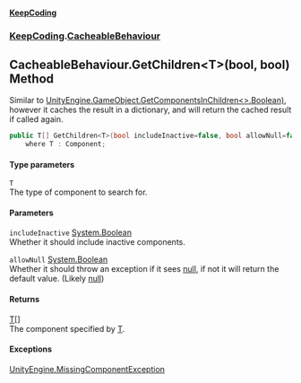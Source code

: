 #### [KeepCoding](index.md 'index')
### [KeepCoding](KeepCoding.md 'KeepCoding').[CacheableBehaviour](CacheableBehaviour.md 'KeepCoding.CacheableBehaviour')
## CacheableBehaviour.GetChildren&lt;T&gt;(bool, bool) Method
Similar to [UnityEngine.GameObject.GetComponentsInChildren&lt;&gt;.Boolean)](https://docs.microsoft.com/en-us/dotnet/api/UnityEngine.GameObject.GetComponentsInChildren--1#UnityEngine_GameObject_GetComponentsInChildren__1_System_Boolean_ 'UnityEngine.GameObject.GetComponentsInChildren``1(System.Boolean)'), however it caches the result in a dictionary, and will return the cached result if called again.  
```csharp
public T[] GetChildren<T>(bool includeInactive=false, bool allowNull=false)
    where T : Component;
```
#### Type parameters
<a name='KeepCoding_CacheableBehaviour_GetChildren_T_(bool_bool)_T'></a>
`T`  
The type of component to search for.
  
#### Parameters
<a name='KeepCoding_CacheableBehaviour_GetChildren_T_(bool_bool)_includeInactive'></a>
`includeInactive` [System.Boolean](https://docs.microsoft.com/en-us/dotnet/api/System.Boolean 'System.Boolean')  
Whether it should include inactive components.
  
<a name='KeepCoding_CacheableBehaviour_GetChildren_T_(bool_bool)_allowNull'></a>
`allowNull` [System.Boolean](https://docs.microsoft.com/en-us/dotnet/api/System.Boolean 'System.Boolean')  
Whether it should throw an exception if it sees [null](https://docs.microsoft.com/en-us/dotnet/csharp/language-reference/keywords/null 'https://docs.microsoft.com/en-us/dotnet/csharp/language-reference/keywords/null'), if not it will return the default value. (Likely [null](https://docs.microsoft.com/en-us/dotnet/csharp/language-reference/keywords/null 'https://docs.microsoft.com/en-us/dotnet/csharp/language-reference/keywords/null'))
  
#### Returns
[T](CacheableBehaviour_GetChildren_Dd6aGB0wGMoXjvTUzuMAjQ.md#KeepCoding_CacheableBehaviour_GetChildren_T_(bool_bool)_T 'KeepCoding.CacheableBehaviour.GetChildren&lt;T&gt;(bool, bool).T')[[]](https://docs.microsoft.com/en-us/dotnet/api/System.Array 'System.Array')  
The component specified by [T](CacheableBehaviour_GetChildren_Dd6aGB0wGMoXjvTUzuMAjQ.md#KeepCoding_CacheableBehaviour_GetChildren_T_(bool_bool)_T 'KeepCoding.CacheableBehaviour.GetChildren&lt;T&gt;(bool, bool).T').
#### Exceptions
[UnityEngine.MissingComponentException](https://docs.microsoft.com/en-us/dotnet/api/UnityEngine.MissingComponentException 'UnityEngine.MissingComponentException')  
